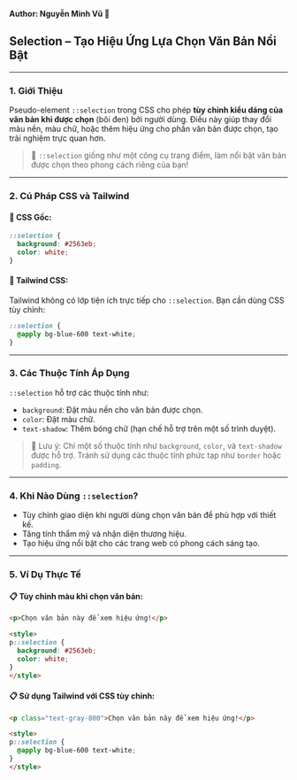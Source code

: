 **Author: Nguyễn Minh Vũ 📘**

## Selection – Tạo Hiệu Ứng Lựa Chọn Văn Bản Nổi Bật

---

### 1. **Giới Thiệu**

Pseudo-element `::selection` trong CSS cho phép **tùy chỉnh kiểu dáng của văn bản khi được chọn** (bôi đen) bởi người dùng. Điều này giúp thay đổi màu nền, màu chữ, hoặc thêm hiệu ứng cho phần văn bản được chọn, tạo trải nghiệm trực quan hơn.

> 🎨 `::selection` giống như một công cụ trang điểm, làm nổi bật văn bản được chọn theo phong cách riêng của bạn!

---

### 2. **Cú Pháp CSS và Tailwind**

#### 📌 CSS Gốc:

```css
::selection {
  background: #2563eb;
  color: white;
}
```

#### 📌 Tailwind CSS:

Tailwind không có lớp tiện ích trực tiếp cho `::selection`. Bạn cần dùng CSS tùy chỉnh:

```css
::selection {
  @apply bg-blue-600 text-white;
}
```

---

### 3. **Các Thuộc Tính Áp Dụng**

`::selection` hỗ trợ các thuộc tính như:

- `background`: Đặt màu nền cho văn bản được chọn.
- `color`: Đặt màu chữ.
- `text-shadow`: Thêm bóng chữ (hạn chế hỗ trợ trên một số trình duyệt).

> 🧠 Lưu ý: Chỉ một số thuộc tính như `background`, `color`, và `text-shadow` được hỗ trợ. Tránh sử dụng các thuộc tính phức tạp như `border` hoặc `padding`.

---

### 4. **Khi Nào Dùng `::selection`?**

- Tùy chỉnh giao diện khi người dùng chọn văn bản để phù hợp với thiết kế.
- Tăng tính thẩm mỹ và nhận diện thương hiệu.
- Tạo hiệu ứng nổi bật cho các trang web có phong cách sáng tạo.

---

### 5. **Ví Dụ Thực Tế**

#### 📋 Tùy chỉnh màu khi chọn văn bản:

```html
<p>Chọn văn bản này để xem hiệu ứng!</p>

<style>
p::selection {
  background: #2563eb;
  color: white;
}
</style>
```

#### 📋 Sử dụng Tailwind với CSS tùy chỉnh:

```html
<p class="text-gray-800">Chọn văn bản này để xem hiệu ứng!</p>

<style>
p::selection {
  @apply bg-blue-600 text-white;
}
</style>
```